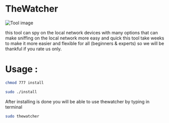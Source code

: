 # TheWatcher
![Tool image](http://oi67.tinypic.com/2wreloz.jpg)

this tool can spy on the local network devices with many options that
can make sniffing on the local network more easy and quick
this tool take weeks to make it more easier and flexible for all (beginners & experts) so we will be thankful if you rate us only.

# Usage : 
 ```bash
 chmod 777 install
 ```
 ```bash
 sudo ./install
 ```
After installing is done you will be able to use thewatcher by typing in terminal
```bash
sudo thewatcher
```
